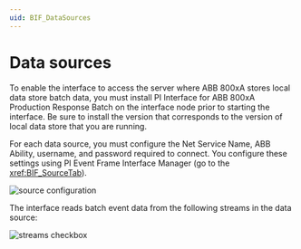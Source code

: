 ```yaml
---
uid: BIF_DataSources
---
```


# Data sources

<!-- Customized for ABB 800xA -->

To enable the interface to access the server where ABB 800xA stores local data store batch data, you must install PI Interface for ABB 800xA Production Response Batch on the interface node prior to starting the interface. Be sure to install the version that corresponds to the version of local data store that you are running.

For each data source, you must configure the Net Service Name, ABB Ability, username, and password required to connect. You configure these settings using PI Event Frame Interface Manager (go to the <xref:BIF_SourceTab>).

![source configuration](../../images/source-configuration.png)

The interface reads batch event data from the following streams in the data source:

![streams checkbox](../../images/streams-checkbox.png)